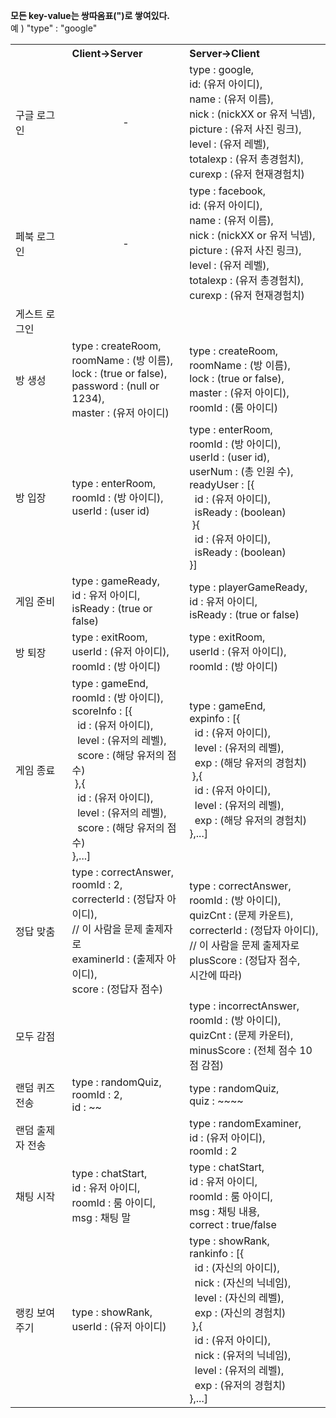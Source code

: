 <b>모든 key-value는 쌍따옴표(")로 쌓여있다.</b><br>
예 ) "type" : "google"
<table>
    <tbody>
    <tr>
        <th></th>
        <th align=left>Client->Server</th>
        <th align=left>Server->Client</th>
    </tr>
    <tr>
        <td>구글 로그인</td>
        <td align="center">-</td>
        <td>
            type : google,<br>
            id: (유저 아이디),<br>
            name : (유저 이름),<br>
            nick : (nickXX or 유저 닉넴),<br>
            picture : (유저 사진 링크),<br>
            level : (유저 레벨),<br>
            totalexp : (유저 총경험치),<br>
            curexp : (유저 현재경험치)<br>
        </td>
    </tr>
    <tr>
        <td>페북 로그인</td>
        <td align="center">-</td>
        <td>
            type : facebook,<br>
            id: (유저 아이디),<br>
            name : (유저 이름),<br>
            nick : (nickXX or 유저 닉넴),<br>
            picture : (유저 사진 링크),<br>
            level : (유저 레벨),<br>
            totalexp : (유저 총경험치),<br>
            curexp : (유저 현재경험치)<br>
        </td>
    </tr>
    <tr>
        <td>게스트 로그인</td>
        <td></td>
        <td></td>
    </tr>
    <tr>
        <td>방 생성</td>
        <td>
            type : createRoom,<br>
            roomName : (방 이름),<br>
            lock : (true or false),<br>
            password : (null or 1234),<br>
            master : (유저 아이디)
        </td>
        <td>type : createRoom,<br>
            roomName : (방 이름),<br>
            lock : (true or false),<br>
            master : (유저 아이디),<br>
            roomId : (룸 아이디)
        </td>
    </tr>
    <tr>
        <td>방 입장</td>
        <td> type : enterRoom,<br>
            roomId : (방 아이디),<br>
            userId : (user id)
        </td>
        <td>type : enterRoom,<br>
            roomId : (방 아이디),<br>
            userId : (user id),<br>
            userNum : (총 인원 수),<br>
            readyUser : [{<br>
            &nbsp;&nbsp;id : (유저 아이디),<br>
            &nbsp;&nbsp;isReady : (boolean)
            <br>&nbsp;}{<br>
            &nbsp;&nbsp;id : (유저 아이디),<br>
            &nbsp;&nbsp;isReady : (boolean)
            <br>}]
        </td>
    </tr>
    <tr>
        <td> 게임 준비</td>
        <td> type : gameReady,<br>
            id : 유저 아이디,<br>
            isReady : (true or false)
        </td>
        <td> type : playerGameReady,<br>
            id : 유저 아이디,<br>
            isReady : (true or false)
        </td>
    </tr>
    <tr>
        <td>방 퇴장</td>
        <td> type : exitRoom,<br>
            userId : (유저 아이디),<br>
            roomId : (방 아이디)
        </td>
        <td> type : exitRoom,<br>
            userId : (유저 아이디),<br>
            roomId : (방 아이디)
        </td>
    </tr>
    <tr>
        <td>게임 종료</td>
        <td> type : gameEnd,<br>
            roomId : (방 아이디),<br>
            scoreInfo : [{<br>
            &nbsp;&nbsp;id : (유저 아이디),<br>
            &nbsp;&nbsp;level : (유저의 레벨),<br>
            &nbsp;&nbsp;score : (해당 유저의 점수)
            <br>&nbsp;},{<br>
            &nbsp;&nbsp;id : (유저 아이디),<br>
            &nbsp;&nbsp;level : (유저의 레벨),<br>
            &nbsp;&nbsp;score : (해당 유저의 점수)
            <br>},...]
        </td>
        <td> type : gameEnd,<br>
            expinfo : [{<br>
            &nbsp;&nbsp;id : (유저 아이디),<br>
            &nbsp;&nbsp;level : (유저의 레벨),<br>
            &nbsp;&nbsp;exp : (해당 유저의 경험치)
            <br>&nbsp;},{<br>
            &nbsp;&nbsp;id : (유저 아이디),<br>
            &nbsp;&nbsp;level : (유저의 레벨),<br>
            &nbsp;&nbsp;exp : (해당 유저의 경험치)
            <br>},...]
        </td>
    </tr>
    <tr>
        <td>정답 맞춤</td>
        <td> type : correctAnswer,<br>
            roomId : 2,<br>
            correcterId : (정답자 아이디),<br>
            // 이 사람을 문제 출제자로<br>
            examinerId : (출제자 아이디),<br>
            score : (정답자 점수)
        </td>
        <td> type : correctAnswer,<br>
            roomId : (방 아이디),<br>
            quizCnt : (문제 카운트),<br>
            correcterId : (정답자 아이디),<br>
            // 이 사람을 문제 출제자로<br>
            plusScore : (정답자 점수,<br> 시간에 따라)
        </td>
    </tr>
    <tr>
        <td>모두 감점</td>
        <td></td>
        <td>type : incorrectAnswer,<br>
            roomId : (방 아이디),<br>
            quizCnt : (문제 카운터),<br>
            minusScore : (전체 점수 10점 감점)
        </td>
    </tr>
    <tr>
        <td>랜덤 퀴즈 전송</td>
        <td> type : randomQuiz,<br>
            roomId : 2,<br>
            id : ~~
        </td>
        <td> type : randomQuiz,<br>
            quiz : ~~~~
        </td>
    </tr>
    <tr>
        <td>랜덤 출제자 전송</td>
        <td></td>
        <td>type : randomExaminer,<br>
            id : (유저 아이디),<br>
            roomId : 2
        </td>
    </tr>
    <tr>
        <td>채팅 시작</td>
        <td> type : chatStart,<br>
            id : 유저 아이디,<br>
            roomId : 룸 아이디,<br>
            msg : 채팅 말
        </td>
        <td>type : chatStart,<br>
            id : 유저 아이디,<br>
            roomId : 룸 아이디,<br>
            msg : 채팅 내용,<br>
            correct : true/false
        </td>
    </tr>
    <tr>
        <td>랭킹 보여주기</td>
        <td> type : showRank,<br>
            userId : (유저 아이디)
        </td>
        <td> type : showRank,<br>
            rankinfo : [{<br>
            &nbsp;&nbsp;id : (자신의 아이디),<br>
            &nbsp;&nbsp;nick : (자신의 닉네임),<br>
            &nbsp;&nbsp;level : (자신의 레벨),<br>
            &nbsp;&nbsp;exp : (자신의 경험치)
            <br>&nbsp;},{<br>
            &nbsp;&nbsp;id : (유저 아이디),<br>
            &nbsp;&nbsp;nick : (유저의 닉네임),<br>
            &nbsp;&nbsp;level : (유저의 레벨),<br>
            &nbsp;&nbsp;exp : (유저의 경험치)
            <br>},...]
        </td>
    </tr>
    </tbody>
</table>